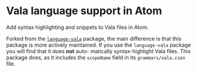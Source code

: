 # Vala language support in Atom

Add syntax highlighting and snippets to Vala files in Atom.

Forked from the [`language-vala`](https://github.com/evfool/language-vala)
package, the main difference is that this package is more actively maintained.
If you use the `language-vala` package you will find that it does **not** auto-
matically syntax-highlight Vala files. This package does, as it includes the
`scopeName` field in its `grammars/vala.cson` file.
